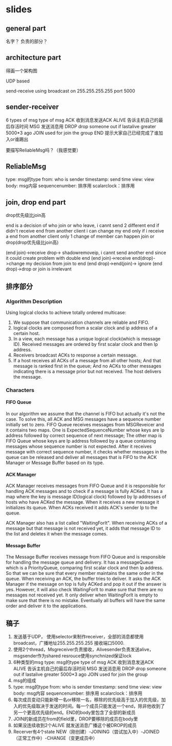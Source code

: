 # slides

## general part
名字？
负责的部分？

## architecture part
得画一个架构图

UDP based

send-receive using broadcast on 255.255.255.255 port 5000

## sender-receiver

6 types of msg
type of msg
ACK 收到消息发送ACK
ALIVE 告诉主机自己的最后存活时间
MSG 发送消息用
DROP drop someone out if lastalive greater 5000*3 ago
JOIN used for join the group
END 提示大家自己已经完成了谁加入or谁踢出

要描写ReliableMsg吗？（我感觉要）

## ReliableMsg

type: msg的type
from: who is sender
timestamp: send time
view: view
body: msg内容
sequencenumber: 排序用
scalarclock：排序用

## join, drop end part

drop优先级比join高

end is a decision of who join or who leave, i cannt send 2 different end if didn't receive end from another client
i can change my end only if i receive a end from another client
only 1 change of member can happen join or drop(drop优先级比join高)

(end join)->receive drop-> shadowremoveip, i cannt send another end since it could create problem with double end
(end join)->receive end(drop)->change my decision from join to end
(end drop)->end(join)-> ignore
(end drop)->drop or join is irrelevant

## 排序部分

### Algorithm Description

Using logical clocks to achieve totally ordered multicase:
1) We suppose that communication channels are reliable and FIFO. 
2) logical clocks are composed from a scalar clock and ip address of a certain host.
3) In a view, each message has a unique logical clock(which is message ID). Received messages are ordered by first scalar clock and then Ip address.
4) Receivers broadcast ACKs to response a certain message.
5) If a host receives all ACKs of a message from all other hosts; And that message is ranked first in the queue; And no ACKs to other messages indicating there is a message prior but not received. The host delivers the message.

### Characters

#### FIFO Queue
In our algorithm we assume that the channel is FIFO but actually it's not the case.
To solve this, all ACK and MSG messages have a sequence number initially set to zero.
FIFO Queue receives messages from MSGReveicer and it contains two maps. One is ExpectedSequenceNumber whose keys are Ip address followed by correct sequence of next message; The other map is FIFO Queue whose keys are Ip address followed by a queue containing messages whose sequence number is not expected.
After it receives message with correct sequence number, it checks whether messages in the queue can be released and deliver all messages that is FIFO to the ACK Manager or Message Buffer based on its type.

#### ACK Manager
ACK Manager receives messages from FIFO Queue and it is responsible for handling ACK messages and to check if a message is fully ACKed.
It has a map where the key is message ID(logical clock) followed by Ip addresses of hosts who have ACKed the message.
When it receives a new message it initializes its queue. When ACKs received it adds ACK's sender Ip to the queue.

ACK Manager also has a list called "WaitingForIt". When receiving ACKs of a message but that message is not received yet, it adds that message ID to the list and deletes it when the message comes.

#### Message Buffer
The Message Buffer receives message from FIFO Queue and is responsible for handling the message queue and delivery. It has a messageQueue which is a PriorityQueue, comparing first scalar clock and then Ip address. So that we can be sure that every member maintains the same order in the queue.
When receiving an ACK, the buffer tries to deliver. It asks the ACK Manager if the message on top is fully ACKed and pop it out if the answer is yes. However, it will also check WaitingForIt to make sure that there are no messages not received yet. It only deliver when WaitingForIt is empty to make sure that there is no mistake.
Eventually all buffers will have the same order and deliver it to the applications.

## 稿子
1. 发送基于UDP， 使用selector来制作receiver，全部的消息都使用broadcast，广播地址255.255.255.255 接收端口5000.
2. 使用2个thread，Msgreceiver负责接收，Alivesender负责发送alive，msgsender作为shared resrouce使用synchnized保证lock
3. 6种类型的msg type: msg的type
   type of msg
   ACK 收到消息发送ACK
   ALIVE 告诉主机自己的最后存活时间
   MSG 发送消息用
   DROP drop someone out if lastalive greater 5000*3 ago
   JOIN used for join the group
4. msg的组成
5. type: msg的type
   from: who is sender
   timestamp: send time
   view: view
   body: msg内容
   sequencenumber: 排序用
   scalarclock：排序用
6. 每次成员变动只能新增一名or移除一名，移除的优先级高于加入的优先级，加入的优先级取决于发送的时间。每一个成员只能发送一个end，除非他收到了另一个更高优先级的end。END的body里包含了全部的新成员
7. JOIN的新成员在from的field里，DROP要移除的成员在body里
8. 如果没连续收到2个ALIVE 就发送消息广播这个被DROP的成员
9. Recerver有4个state NEW（刚创建）-JOINING（尝试加入中）-JOINED（正常工作中）-CHANGE（变更成员中）